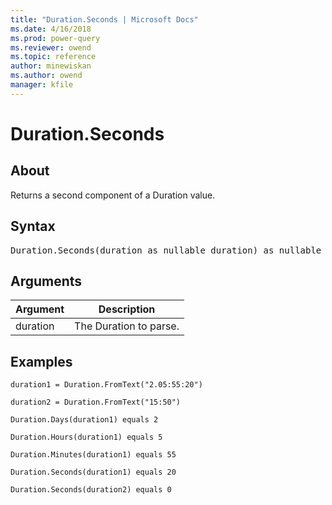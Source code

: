 ```yaml
---
title: "Duration.Seconds | Microsoft Docs"
ms.date: 4/16/2018
ms.prod: power-query
ms.reviewer: owend
ms.topic: reference
author: minewiskan
ms.author: owend
manager: kfile
---
```

# Duration.Seconds

  
## About  
Returns a second component of a Duration value.  
  
## Syntax

<pre>
Duration.Seconds(duration as nullable duration) as nullable number  
</pre>
  
## Arguments  
  
|Argument|Description|  
|------------|---------------|  
|duration|The Duration to parse.|  
  
## Examples  
  
```powerquery-m
duration1 = Duration.FromText("2.05:55:20")  
```  
  
```powerquery-m
duration2 = Duration.FromText("15:50")  
```  
  
```powerquery-m
Duration.Days(duration1) equals 2  
```  
  
```powerquery-m
Duration.Hours(duration1) equals 5  
```  
  
```powerquery-m
Duration.Minutes(duration1) equals 55  
```  
  
```powerquery-m
Duration.Seconds(duration1) equals 20  
```  
  
```powerquery-m
Duration.Seconds(duration2) equals 0  
```  

